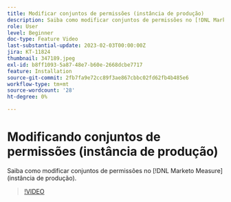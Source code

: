 ```yaml
---
title: Modificar conjuntos de permissões (instância de produção)
description: Saiba como modificar conjuntos de permissões no [!DNL Marketo Measure] (instância de produção).
role: User
level: Beginner
doc-type: Feature Video
last-substantial-update: 2023-02-03T00:00:00Z
jira: KT-11824
thumbnail: 347189.jpeg
exl-id: b8ff1093-5a87-48e7-b60e-2668dcbe7717
feature: Installation
source-git-commit: 2fb7fa9e72cc89f3ae867cbbc02fd62fb4b485e6
workflow-type: tm+mt
source-wordcount: '28'
ht-degree: 0%

---
```


# Modificando conjuntos de permissões (instância de produção)

Saiba como modificar conjuntos de permissões no [!DNL Marketo Measure] (instância de produção).

>[!VIDEO](https://video.tv.adobe.com/v/347189/?quality=12&learn=on)
